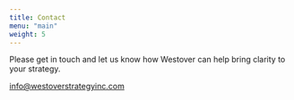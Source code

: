```yaml
---
title: Contact
menu: "main"
weight: 5
---
```

Please get in touch and let us know how Westover can help bring clarity to your strategy.

[info@westoverstrategyinc.com](mailto:info@westoverstrategyinc.com)
